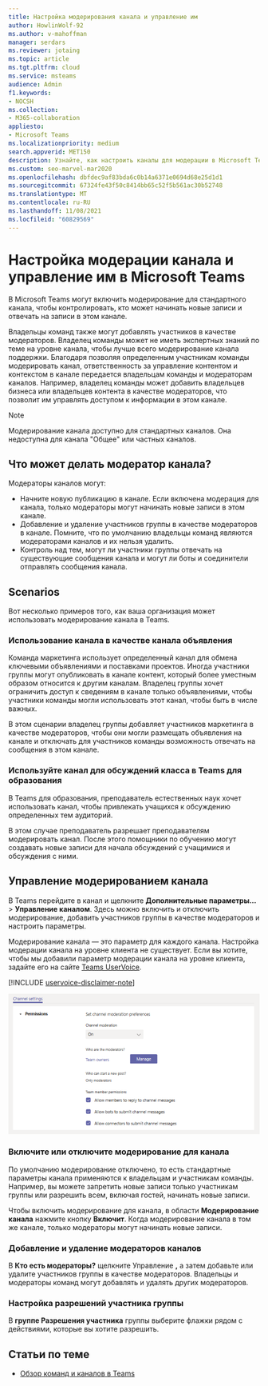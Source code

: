 ```yaml
---
title: Настройка модерирования канала и управление им
author: HowlinWolf-92
ms.author: v-mahoffman
manager: serdars
ms.reviewer: jotaing
ms.topic: article
ms.tgt.pltfrm: cloud
ms.service: msteams
audience: Admin
f1.keywords:
- NOCSH
ms.collection:
- M365-collaboration
appliesto:
- Microsoft Teams
ms.localizationpriority: medium
search.appverid: MET150
description: Узнайте, как настроить каналы для модерации в Microsoft Teams, включая добавление участников группы в качестве модераторов каналов.
ms.custom: seo-marvel-mar2020
ms.openlocfilehash: dbfdec9af83bda6c0b14a6371e0694d68e25d1d1
ms.sourcegitcommit: 67324fe43f50c8414bb65c52f5b561ac30b52748
ms.translationtype: MT
ms.contentlocale: ru-RU
ms.lasthandoff: 11/08/2021
ms.locfileid: "60829569"
---
```

# <a name="set-up-and-manage-channel-moderation-in-microsoft-teams"></a>Настройка модерации канала и управление им в Microsoft Teams

В Microsoft Teams могут включить модерирование для стандартного канала, чтобы контролировать, кто может начинать новые записи и отвечать на записи в этом канале.

Владельцы команд также могут добавлять участников в качестве модераторов. Владелец команды может не иметь экспертных знаний по теме на уровне канала, чтобы лучше всего модерирование канала поддержки. Благодаря позволяя определенным участникам команды модерировать канал, ответственность за управление контентом и контекстом в канале передается владельцам команды и модераторам каналов. Например, владелец команды может добавить владельцев бизнеса или владельцев контента в качестве модераторов, что позволит им управлять доступом к информации в этом канале.

> [!NOTE]
> Модерирование канала доступно для стандартных каналов. Она недоступна для канала "Общее" или частных каналов.

## <a name="what-can-a-channel-moderator-do"></a>Что может делать модератор канала?

Модераторы каналов могут:

- Начните новую публикацию в канале. Если включена модерация для канала, только модераторы могут начинать новые записи в этом канале.
- Добавление и удаление участников группы в качестве модераторов в канале. Помните, что по умолчанию владельцы команд являются модераторами каналов и их нельзя удалить.
- Контроль над тем, могут ли участники группы отвечать на существующие сообщения канала и могут ли боты и соединители отправлять сообщения канала.

## <a name="scenarios"></a>Scenarios

Вот несколько примеров того, как ваша организация может использовать модерирование канала в Teams.

### <a name="use-a-channel-as-an-announcement-channel"></a>Использование канала в качестве канала объявления

Команда маркетинга использует определенный канал для обмена ключевыми объявлениями и поставками проектов. Иногда участники группы могут опубликовать в канале контент, который более уместным образом относится к другим каналам. Владелец группы хочет ограничить доступ к сведениям в канале только объявлениями, чтобы участники команды могли использовать этот канал, чтобы быть в числе важных.

В этом сценарии владелец группы добавляет участников маркетинга в качестве модераторов, чтобы они могли размещать объявления на канале и отключать для участников команды возможность отвечать на сообщения в этом канале.

### <a name="use-a-channel-for-class-discussions-in-teams-for-education"></a>Используйте канал для обсуждений класса в Teams для образования

В Teams для образования, преподаватель естественных наук хочет использовать канал, чтобы привлекать учащихся к обсуждению определенных тем аудиторий.

В этом случае преподаватель разрешает преподавателям модерировать канал. После этого помощники по обучению могут создавать новые записи для начала обсуждений с учащимися и обсуждения с ними.

## <a name="manage-channel-moderation"></a>Управление модерированием канала

В Teams перейдите в канал и щелкните **Дополнительные параметры...**  >  **Управление каналом**. Здесь можно включить и отключить модерирование, добавить участников группы в качестве модераторов и настроить параметры.

Модерирование канала — это параметр для каждого канала. Настройка модерации канала на уровне клиента не существует. Если вы хотите, чтобы мы добавили параметр модерации канала на уровне клиента, задайте его на сайте [Teams UserVoice](https://microsoftteams.uservoice.com/).

[!INCLUDE [uservoice-disclaimer-note](includes/uservoice-disclaimer-note.md)]

![параметры управления каналом -moderation-in-teams.](media/manage-channel-moderation-in-teams-preferences.png)

### <a name="turn-on-or-turn-off-moderation-for-a-channel"></a>Включите или отключите модерирование для канала

По умолчанию модерирование отключено, то есть стандартные параметры канала применяются к владельцам и участникам команды. Например, вы можете запретить новые записи только участникам группы или разрешить всем, включая гостей, начинать новые записи.

Чтобы включить модерирование для канала, в области **Модерирование канала** нажмите кнопку **Включит**. Когда модерирование канала в том же канале, только модераторы могут начинать новые записи. 

### <a name="add-or-remove-channel-moderators"></a>Добавление и удаление модераторов каналов

В **Кто есть модераторы?** щелкните Управление **,** а затем добавьте или удалите участников группы в качестве модераторов. Владельцы и модераторы команд могут добавлять и удалять других модераторов.  

### <a name="set-team-member-permissions"></a>Настройка разрешений участника группы

В **группе Разрешения участника** группы выберите флажки рядом с действиями, которые вы хотите разрешить.

## <a name="related-topics"></a>Статьи по теме

- [Обзор команд и каналов в Teams](teams-channels-overview.md)
